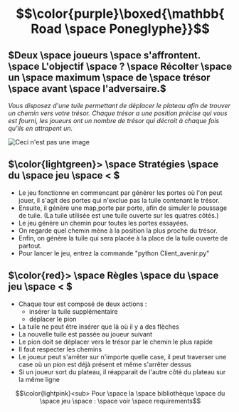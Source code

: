 # $$\color{purple}\boxed{\mathbb{ Road \space Poneglyphe}}$$

## $Deux \space joueurs \space s'affrontent. \space L'objectif \space ? \space Récolter \space un \space maximum \space de \space trésor \space avant \space l'adversaire.$

*Vous disposez d'une tuile permettant de déplacer le plateau afin de trouver un chemin vers votre trésor. Chaque trésor a une position précise qui vous est fourni, les joueurs ont un nombre de trésor qui décroit à chaque fois qu'ils en attrapent un.*

![Ceci n'est pas une image](https://pa1.narvii.com/5972/6bb3bc8ec65eb8e032c89f91594eeb3d68b3fb68_00.gif)

## $\color{lightgreen}> \space Stratégies \space du \space jeu \space < $

- Le jeu fonctionne en commencant par générer les portes où l'on peut jouer, il s'agit des portes qui n'exclue pas la tuile contenant le trésor.
- Ensuite, il génère une map,porte par porte, afin de simuler le poussage de tuile. (La tuile utilisée est une tuile ouverte sur les quatres côtés.)
- Le jeu génère un chemin pour toutes les portes essayées.
- On regarde quel chemin mène à la position la plus proche du trésor.
- Enfin, on génère la tuile qui sera placée à la place de la tuile ouverte de partout. 
- Pour lancer le jeu, entrez la commande "python Client_avenir.py"

## $\color{red}> \space Règles \space du \space jeu \space < $

- Chaque tour est composé de deux actions : 
  - insérer la tuile supplémentaire
  - déplacer le pion
- La tuile ne peut être insérer que là où il y a des flèches
- La nouvelle tuile est passée au joueur suivant
- Le pion doit se déplacer vers le trésor par le chemin le plus rapide
- Il faut respecter les chemins 
- Le joueur peut s'arrêter sur n'importe quelle case, il peut traverser une case où un pion est déjà présent et même s'arrêter dessus
- Si un joueur sort du plateau, il réapparait de l'autre côté du plateau sur la même ligne
                           
$$\color{lightpink}<sub> Pour \space la \space bibliothèque \space du \space jeu \space : \space voir \space requirements$$

